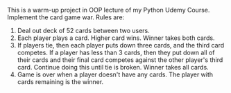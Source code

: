 This is a warm-up project in OOP lecture of my Python Udemy Course.
Implement the card game war. Rules are:

1. Deal out deck of 52 cards between two users.
2. Each player plays a card. Higher card wins. Winner takes both cards.
3. If players tie, then each player puts down three cards, and the third
   card competes.
   If a player has less than 3 cards, then they put down all of their cards
   and their final card competes against the other player's third card.
   Continue doing this until tie is broken.
   Winner takes all cards.
4. Game is over when a player doesn't have any cards. The player with
   cards remaining is the winner.
